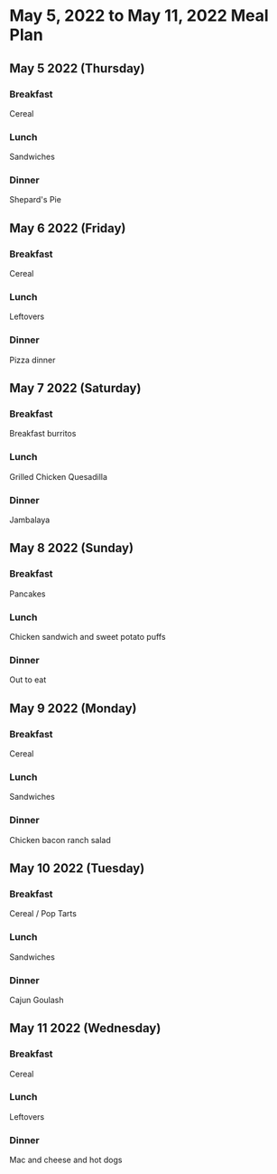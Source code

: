
# May 5, 2022 to May 11, 2022 Meal Plan

## May 5 2022 (Thursday)

### Breakfast

Cereal

### Lunch

Sandwiches

### Dinner

Shepard's Pie

## May 6 2022 (Friday)

### Breakfast

Cereal

### Lunch

Leftovers

### Dinner

Pizza dinner

## May 7 2022 (Saturday)

### Breakfast

Breakfast burritos

### Lunch

Grilled Chicken Quesadilla

### Dinner

Jambalaya

## May 8 2022 (Sunday)

### Breakfast

Pancakes

### Lunch

Chicken sandwich and sweet potato puffs

### Dinner

Out to eat

## May 9 2022 (Monday)

### Breakfast

Cereal

### Lunch

Sandwiches

### Dinner

Chicken bacon ranch salad

## May 10 2022 (Tuesday)

### Breakfast

Cereal / Pop Tarts

### Lunch

Sandwiches

### Dinner

Cajun Goulash

## May 11 2022 (Wednesday)

### Breakfast

Cereal

### Lunch

Leftovers

### Dinner

Mac and cheese and hot dogs
